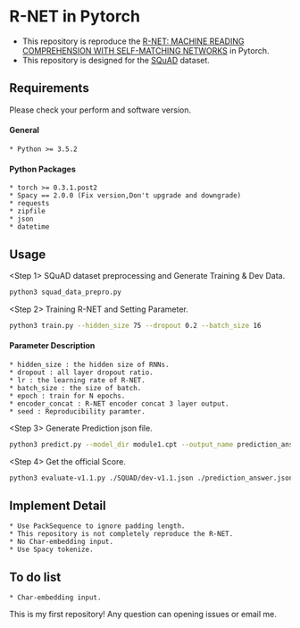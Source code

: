 # R-NET in Pytorch
* This repository is reproduce the [R-NET: MACHINE READING  COMPREHENSION WITH SELF-MATCHING NETWORKS](https://www.microsoft.com/en-us/research/wp-content/uploads/2017/05/r-net.pdf) in Pytorch.
* This repository is designed for the [SQuAD](https://rajpurkar.github.io/SQuAD-explorer/) dataset.

## Requirements

Please check your perform and software version.

#### General
	* Python >= 3.5.2
#### Python Packages
	* torch >= 0.3.1.post2
	* Spacy == 2.0.0 (Fix version,Don't upgrade and downgrade)
	* requests
	* zipfile
	* json
	* datetime
## Usage
<Step 1> SQuAD dataset preprocessing and Generate Training & Dev Data.
```bash
python3 squad_data_prepro.py
```

<Step 2> Training R-NET and Setting Parameter.
```bash
python3 train.py --hidden_size 75 --dropout 0.2 --batch_size 16 
```
#### Parameter Description
	* hidden_size : the hidden size of RNNs.
	* dropout : all layer dropout ratio.
	* lr : the learning rate of R-NET.
	* batch_size : the size of batch.
	* epoch : train for N epochs.
	* encoder_concat : R-NET encoder concat 3 layer output.
	* seed : Reproducibility paramter.
<Step 3> Generate Prediction json file.
```bash
python3 predict.py --model_dir module1.cpt --output_name prediction_answer.json
```
<Step 4> Get the official Score.
```bash
python3 evaluate-v1.1.py ./SQUAD/dev-v1.1.json ./prediction_answer.json
```
## Implement Detail
	* Use PackSequence to ignore padding length.
	* This repository is not completely reproduce the R-NET.
	* No Char-embedding input.
	* Use Spacy tokenize.
## To do list
	* Char-embedding input.

This is my first repository!
Any question can opening issues or email me.
